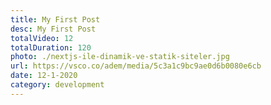 ```yaml
---
title: My First Post
desc: My First Post
totalVideo: 12
totalDuration: 120
photo: ./nextjs-ile-dinamik-ve-statik-siteler.jpg
url: https://vsco.co/adem/media/5c3a1c9bc9ae0d6b0080e6cb
date: 12-1-2020
category: development
---
```

